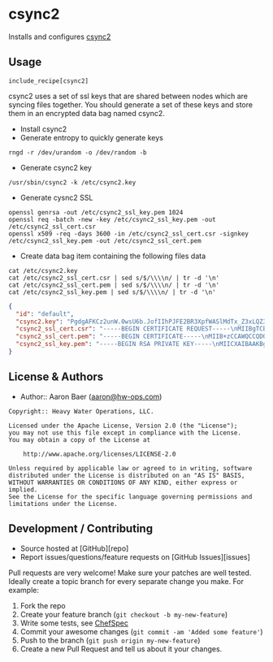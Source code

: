 csync2
======

Installs and configures [csync2](http://oss.linbit.com/csync2/)

## Usage

```
include_recipe[csync2]
```

csync2 uses a set of ssl keys that are shared between nodes which
are syncing files together. You should generate a set of these keys
and store them in an encrypted data bag named csync2.

* Install csync2
* Generate entropy to quickly generate keys
```
rngd -r /dev/urandom -o /dev/random -b
```
* Generate csync2 key
```
/usr/sbin/csync2 -k /etc/csync2.key
```
* Generate cysnc2 SSL
```
openssl genrsa -out /etc/csync2_ssl_key.pem 1024
openssl req -batch -new -key /etc/csync2_ssl_key.pem -out /etc/csync2_ssl_cert.csr
openssl x509 -req -days 3600 -in /etc/csync2_ssl_cert.csr -signkey /etc/csync2_ssl_key.pem -out /etc/csync2_ssl_cert.pem
```
* Create data bag item containing the following files data
```
cat /etc/csync2.key
cat /etc/csync2_ssl_cert.csr | sed s/$/\\\\n/ | tr -d '\n'
cat /etc/csync2_ssl_cert.pem | sed s/$/\\\\n/ | tr -d '\n'
cat /etc/csync2_ssl_key.pem | sed s/$/\\\\n/ | tr -d '\n'
```

```json
{
  "id": "default",
  "csync2.key": "PgdgAFKCz2unW.0wsU6b.JofIIhPJFE2BR3XpfWASlMdTx_Z3xLQZ3j26AVFpwqI",
  "csync2_ssl_cert.csr": "-----BEGIN CERTIFICATE REQUEST-----\nMIIBgTCB6wIBADBCMQswCQYDVQQGEwJYWDEVMBMGA1UEBwwMRGVmYXVsdCBDaXR5\nMRwwGgYDVQQKDBNEZWZhdWx0IENvbXBhbnkgTHRkMIGfMA0GCSqGSIb3DQEBAQUA\nA4GNADCBiQKBgQCp9D8tDNJ6S92zXqgUFMCpQ+rpaSsCKjFlqwgScaf/hIn+MB8W\n/5YC6meQyNfYFF9fIvD+Dgk5uYzpguKDom318f6uJayHocE9rq0cF6sAwK2nYyTr\nkjCnPYDVKIUmSP6MNaK9wnwy+ccnG6fP9FA0NOM0j/rrXtxRlCGLVkVwiwIDAQAB\noAAwDQYJKoZIhvcNAQEFBQADgYEAQCufOwUppz/ggcispTr+zTNEUKqbAwXiFz7u\nI1UReUk68igZxXe2o1M727DH96GfXJuKRqWe5TdVFXJS6VPWktPnhNAGP18+C1mn\nAWKp6vDsmKLtjg0Bt6a5aPcZLGSvff9R4lo9DlFYcRp/X1jmHdwfIsUtpdI5EbOv\n06I2jLg=\n-----END CERTIFICATE REQUEST-----\n",
  "csync2_ssl_cert.pem": "-----BEGIN CERTIFICATE-----\nMIIB+zCCAWQCCQDOc2x4XgXhhjANBgkqhkiG9w0BAQUFADBCMQswCQYDVQQGEwJY\nWDEVMBMGA1UEBwwMRGVmYXVsdCBDaXR5MRwwGgYDVQQKDBNEZWZhdWx0IENvbXBh\nbnkgTHRkMB4XDTE0MTExODA3NTk0MloXDTI0MDkyNjA3NTk0MlowQjELMAkGA1UE\nBhMCWFgxFTATBgNVBAcMDERlZmF1bHQgQ2l0eTEcMBoGA1UECgwTRGVmYXVsdCBD\nb21wYW55IEx0ZDCBnzANBgkqhkiG9w0BAQEFAAOBjQAwgYkCgYEAqfQ/LQzSekvd\ns16oFBTAqUPq6WkrAioxZasIEnGn/4SJ/jAfFv+WAupnkMjX2BRfXyLw/g4JObmM\n6YLig6Jt9fH+riWsh6HBPa6tHBerAMCtp2Mk65Iwpz2A1SiFJkj+jDWivcJ8MvnH\nJxunz/RQNDTjNI/6617cUZQhi1ZFcIsCAwEAATANBgkqhkiG9w0BAQUFAAOBgQCM\nzpFFDrXl/HMmqaQc+xM5ekdMlzoIrVZ9l5VjTGimj/3JHFxvIiS4RhIpHknjyZjV\nTvcCoXpxA1BtNOPQeFZLyetJ6Lo4a9xU1j+OH/50f5B8KExWsyn2ZJcpSiU4ubGZ\nMkIfs6onWsRio/bfOXTbT6OkAvfzLQF9+0ctrR22Yw==\n-----END CERTIFICATE-----\n",
  "csync2_ssl_key.pem": "-----BEGIN RSA PRIVATE KEY-----\nMIICXAIBAAKBgQCp9D8tDNJ6S92zXqgUFMCpQ+rpaSsCKjFlqwgScaf/hIn+MB8W\n/5YC6meQyNfYFF9fIvD+Dgk5uYzpguKDom318f6uJayHocE9rq0cF6sAwK2nYyTr\nkjCnPYDVKIUmSP6MNaK9wnwy+ccnG6fP9FA0NOM0j/rrXtxRlCGLVkVwiwIDAQAB\nAoGAfYjEAWqvLVZMc+k/DVYm2OAp7C6abgbsZcRnOfhptvsXUoII9Nvk2lJ6HR+9\nDwY9S/BrQbzsY48C3pim58Rao1NnzjtMgsaY3u/6Gw8qgiPTZx8FuQ0Tt4nWgNn4\nynYg+8MFI/h1HWXL1I/LupSvv1UWgIGp8ZHWxbdr3skTYwECQQDdMTJcb9FwkYpn\nDk83IqZqC+JA8c91GbxamDoOcpy21+HdFqY3Tp1atP2JlMMtd19GzfiGwclGbJDP\nF+/9A4BRAkEAxLLn8uUlcXlJCtHOel+7MCU+qz+3iPKCUPWqHktf53dVwL6nfCc/\n7ybWi4Ppngz5oIDVhnBpUg6Td+dDUuZoGwJAcCFLfW62BtHRDrNDVxj6sdG6bd/n\nol5cjLSU4dQaO9quxkyAEJOK03vi94bxdrAIHbW2omHEri3FLybcYzAOMQJBAIVo\n2o0SAj1eh74A40x41ZsoB8Naqf8GjICgvsthUCDL/auHJE2+yUxJSUbDJ5Z9Mmo8\nN5bBc42mOTsf7beycnUCQBF6c9+ryPD78lJ7Hb0i+JBzyFjlOxo49ZMMV0NMss5I\nUa5olxckbWiAuvJebilXz5hiFOxVAWS41nzN6KeIrRM=\n-----END RSA PRIVATE KEY-----\n"
}
```

## License & Authors

- Author:: Aaron Baer (<aaron@hw-ops.com>)

```text
Copyright:: Heavy Water Operations, LLC.

Licensed under the Apache License, Version 2.0 (the "License");
you may not use this file except in compliance with the License.
You may obtain a copy of the License at

    http://www.apache.org/licenses/LICENSE-2.0

Unless required by applicable law or agreed to in writing, software
distributed under the License is distributed on an "AS IS" BASIS,
WITHOUT WARRANTIES OR CONDITIONS OF ANY KIND, either express or implied.
See the License for the specific language governing permissions and
limitations under the License.
```

## Development / Contributing

* Source hosted at [GitHub][repo]
* Report issues/questions/feature requests on [GitHub Issues][issues]

Pull requests are very welcome! Make sure your patches are well tested.
Ideally create a topic branch for every separate change you make. For
example:

1. Fork the repo
2. Create your feature branch (`git checkout -b my-new-feature`)
3. Write some tests, see [ChefSpec](https://github.com/sethvargo/chefspec)
4. Commit your awesome changes (`git commit -am 'Added some feature'`)
4. Push to the branch (`git push origin my-new-feature`)
5. Create a new Pull Request and tell us about it your changes.
